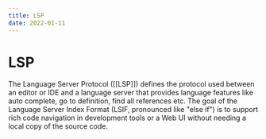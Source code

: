 ```yaml
---
title: LSP
date: 2022-01-11
---
```


# LSP
The Language Server Protocol ([[LSP]]) defines the protocol used between an editor or IDE and a language server that provides language features like auto complete, go to definition, find all references etc. The goal of the Language Server Index Format (LSIF, pronounced like "else if") is to support rich code navigation in development tools or a Web UI without needing a local copy of the source code.